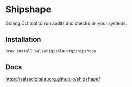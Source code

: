 # Shipshape

Golang CLI tool to run audits and checks on your systems.

## Installation

```sh
brew install salsadigitalauorg/shipshape
```

## Docs

https://salsadigitalauorg.github.io/shipshape/
